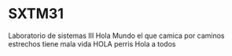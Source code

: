 # SXTM31
Laboratorio de sistemas III
Hola Mundo el que camica por caminos estrechos
tiene mala vida
HOLA perris
Hola a todos

